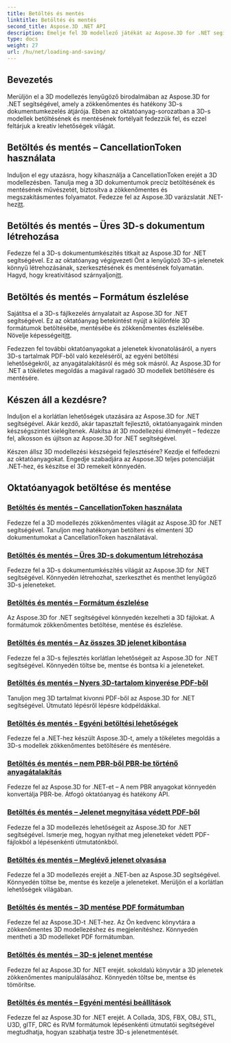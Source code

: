```yaml
---
title: Betöltés és mentés
linktitle: Betöltés és mentés
second_title: Aspose.3D .NET API
description: Emelje fel 3D modellező játékát az Aspose.3D for .NET segítségével! Sajátítsa el a hatékony betöltési és mentési technikákat a CancellationToken használatával. Fedezze fel most!
type: docs
weight: 27
url: /hu/net/loading-and-saving/
---
```

## Bevezetés

Merüljön el a 3D modellezés lenyűgöző birodalmában az Aspose.3D for .NET segítségével, amely a zökkenőmentes és hatékony 3D-s dokumentumkezelés átjárója. Ebben az oktatóanyag-sorozatban a 3D-s modellek betöltésének és mentésének fortélyait fedezzük fel, és ezzel feltárjuk a kreatív lehetőségek világát.

## Betöltés és mentés – CancellationToken használata

Induljon el egy utazásra, hogy kihasználja a CancellationToken erejét a 3D modellezésben. Tanulja meg a 3D dokumentumok precíz betöltésének és mentésének művészetét, biztosítva a zökkenőmentes és megszakításmentes folyamatot. Fedezze fel az Aspose.3D varázslatát .NET-hez[itt](./cancellation-token/).

## Betöltés és mentés – Üres 3D-s dokumentum létrehozása

 Fedezze fel a 3D-s dokumentumkészítés titkait az Aspose.3D for .NET segítségével. Ez az oktatóanyag végigvezeti Önt a lenyűgöző 3D-s jelenetek könnyű létrehozásának, szerkesztésének és mentésének folyamatán. Hagyd, hogy kreativitásod szárnyaljon[itt](./create-empty-3d-document/).

## Betöltés és mentés – Formátum észlelése

 Sajátítsa el a 3D-s fájlkezelés árnyalatait az Aspose.3D for .NET segítségével. Ez az oktatóanyag betekintést nyújt a különféle 3D formátumok betöltésébe, mentésébe és zökkenőmentes észlelésébe. Növelje képességeit[itt](./detect-format/).

Fedezzen fel további oktatóanyagokat a jelenetek kivonatolásáról, a nyers 3D-s tartalmak PDF-ből való kezeléséről, az egyéni betöltési lehetőségekről, az anyagátalakításról és még sok másról. Az Aspose.3D for .NET a tökéletes megoldás a magával ragadó 3D modellek betöltésére és mentésére.

## Készen áll a kezdésre?

Induljon el a korlátlan lehetőségek utazására az Aspose.3D for .NET segítségével. Akár kezdő, akár tapasztalt fejlesztő, oktatóanyagaink minden készségszintet kielégítenek. Alakítsa át 3D modellezési élményét – fedezze fel, alkosson és újítson az Aspose.3D for .NET segítségével.

Készen állsz 3D modellezési készségeid fejlesztésére? Kezdje el felfedezni az oktatóanyagokat. Engedje szabadjára az Aspose.3D teljes potenciálját .NET-hez, és készítse el 3D remekeit könnyedén.
## Oktatóanyagok betöltése és mentése
### [Betöltés és mentés – CancellationToken használata](./cancellation-token/)
Fedezze fel a 3D modellezés zökkenőmentes világát az Aspose.3D for .NET segítségével. Tanuljon meg hatékonyan betölteni és elmenteni 3D dokumentumokat a CancellationToken használatával.
### [Betöltés és mentés – Üres 3D-s dokumentum létrehozása](./create-empty-3d-document/)
Fedezze fel a 3D-s dokumentumkészítés világát az Aspose.3D for .NET segítségével. Könnyedén létrehozhat, szerkeszthet és menthet lenyűgöző 3D-s jeleneteket.
### [Betöltés és mentés – Formátum észlelése](./detect-format/)
Az Aspose.3D for .NET segítségével könnyedén kezelheti a 3D fájlokat. A formátumok zökkenőmentes betöltése, mentése és észlelése.
### [Betöltés és mentés – Az összes 3D jelenet kibontása](./extract-all-3d-scenes/)
Fedezze fel a 3D-s fejlesztés korlátlan lehetőségeit az Aspose.3D for .NET segítségével. Könnyedén töltse be, mentse és bontsa ki a jeleneteket.
### [Betöltés és mentés – Nyers 3D-tartalom kinyerése PDF-ből](./extract-raw-3d-contents-pdf/)
Tanuljon meg 3D tartalmat kivonni PDF-ből az Aspose.3D for .NET segítségével. Útmutató lépésről lépésre kódpéldákkal.
### [Betöltés és mentés - Egyéni betöltési lehetőségek](./custom-load-options/)
Fedezze fel a .NET-hez készült Aspose.3D-t, amely a tökéletes megoldás a 3D-s modellek zökkenőmentes betöltésére és mentésére.
### [Betöltés és mentés – nem PBR-ből PBR-be történő anyagátalakítás](./non-pbr-to-pbr-material-conversion/)
Fedezze fel az Aspose.3D for .NET-et – A nem PBR anyagokat könnyedén konvertálja PBR-be. Átfogó oktatóanyag és hatékony API.
### [Betöltés és mentés – Jelenet megnyitása védett PDF-ből](./open-scene-protected-pdf/)
Fedezze fel a 3D modellezés lehetőségeit az Aspose.3D for .NET segítségével. Ismerje meg, hogyan nyithat meg jeleneteket védett PDF-fájlokból a lépésenkénti útmutatónkból.
### [Betöltés és mentés – Meglévő jelenet olvasása](./read-existing-scene/)
Fedezze fel a 3D modellezés erejét a .NET-ben az Aspose.3D segítségével. Könnyedén töltse be, mentse és kezelje a jeleneteket. Merüljön el a korlátlan lehetőségek világában.
### [Betöltés és mentés – 3D mentése PDF formátumban](./save-3d-in-pdf/)
Fedezze fel az Aspose.3D-t .NET-hez. Az Ön kedvenc könyvtára a zökkenőmentes 3D modellezéshez és megjelenítéshez. Könnyedén mentheti a 3D modelleket PDF formátumban.
### [Betöltés és mentés – 3D-s jelenet mentése](./save-3d-scene/)
 Fedezze fel az Aspose.3D for .NET erejét. sokoldalú könyvtár a 3D jelenetek zökkenőmentes manipulálásához. Könnyedén töltse be, mentse és tömörítse.
### [Betöltés és mentés – Egyéni mentési beállítások](./custom-save-options/)
Fedezze fel az Aspose.3D for .NET erejét. A Collada, 3DS, FBX, OBJ, STL, U3D, glTF, DRC és RVM formátumok lépésenkénti útmutatói segítségével megtudhatja, hogyan szabhatja testre 3D-s jelenetmentését.